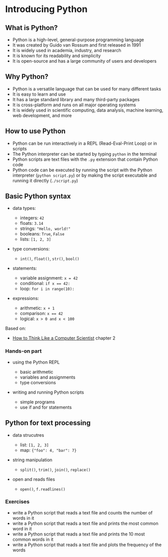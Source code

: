 # Introducing Python


## What is Python?

- Python is a high-level, general-purpose programming language
- It was created by Guido van Rossum and first released in 1991
- It is widely used in academia, industry, and research
- It is known for its readability and simplicity
- It is open-source and has a large community of users and developers


## Why Python?

- Python is a versatile language that can be used for many different tasks
- It is easy to learn and use
- It has a large standard library and many third-party packages
- It is cross-platform and runs on all major operating systems
- It is widely used in scientific computing, data analysis, machine learning, web development, and more


## How to use Python

- Python can be run interactively in a REPL (Read-Eval-Print Loop) or in scripts
- The Python interpreter can be started by typing `python` in the terminal
- Python scripts are text files with the `.py` extension that contain Python code
- Python code can be executed by running the script with the Python interpreter (`python script.py`) or by making the script executable and running it directly (`./script.py`)


## Basic Python syntax

- data types:
   - integers: `42`
   - floats: `3.14`
   - strings: `"Hello, world!"`
   - booleans: `True`, `False`
   - lists: `[1, 2, 3]`

- type conversions:
   - `int()`, `float()`, `str()`, `bool()`

- statements:
   - variable assignment: `x = 42`
   - conditional: `if x == 42:`
   - loop: `for i in range(10):`

- expressions:
   - arithmetic: `x + 1`
   - comparison: `x == 42`
   - logical: `x > 0 and x < 100`


Based on:
- [How to Think Like a Computer Scientist](https://runestone.academy/ns/books/published/thinkcspy/index.html) chapter 2

### Hands-on part

- using the Python REPL
   - basic arithmetic
   - variables and assignments
   - type conversions

- writing and running Python scripts
   - simple programs
   - use if and for statements


## Python for text processing

- data strucutres
   - list: `[1, 2, 3]`
   - map: `{"foo": 4, "bar": 7}`

- string manipulation
   - `split()`, `trim()`, `join()`, `replace()`

- open and reads files
   - `open()`, `f.readlines()`


### Exercises

- write a Python script that reads a text file and counts the number of words in it
- write a Python script that reads a text file and prints the most common word in it
- write a Python script that reads a text file and prints the 10 most common words in it
- write a Python script that reads a text file and plots the frequency of the words

